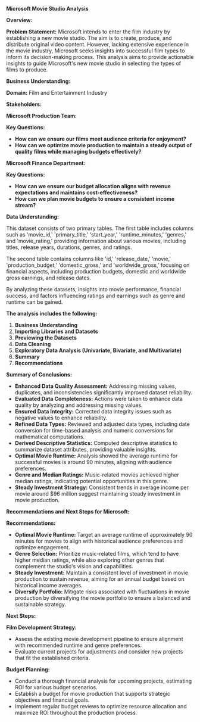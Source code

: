 **Microsoft Movie Studio Analysis**

**Overview:**

**Problem Statement:** Microsoft intends to enter the film industry by establishing a new movie studio. The aim is to create, produce, and distribute original video content. However, lacking extensive experience in the movie industry, Microsoft seeks insights into successful film types to inform its decision-making process. This analysis aims to provide actionable insights to guide Microsoft's new movie studio in selecting the types of films to produce.

**Business Understanding:**

**Domain:** Film and Entertainment Industry

**Stakeholders:**

**Microsoft Production Team:**

**Key Questions:**
- **How can we ensure our films meet audience criteria for enjoyment?**
- **How can we optimize movie production to maintain a steady output of quality films while managing budgets effectively?**

**Microsoft Finance Department:**

**Key Questions:**
- **How can we ensure our budget allocation aligns with revenue expectations and maintains cost-effectiveness?**
- **How can we plan movie budgets to ensure a consistent income stream?**

**Data Understanding:**

This dataset consists of two primary tables. The first table includes columns such as 'movie_id,' 'primary_title,' 'start_year,' 'runtime_minutes,' 'genres,' and 'movie_rating,' providing information about various movies, including titles, release years, durations, genres, and ratings.

The second table contains columns like 'id,' 'release_date,' 'movie,' 'production_budget,' 'domestic_gross,' and 'worldwide_gross,' focusing on financial aspects, including production budgets, domestic and worldwide gross earnings, and release dates.

By analyzing these datasets, insights into movie performance, financial success, and factors influencing ratings and earnings such as genre and runtime can be gained.

**The analysis includes the following:**

1. **Business Understanding**
2. **Importing Libraries and Datasets**
3. **Previewing the Datasets**
4. **Data Cleaning**
5. **Exploratory Data Analysis (Univariate, Bivariate, and Multivariate)**
6. **Summary**
7. **Recommendations**

**Summary of Conclusions:**

- **Enhanced Data Quality Assessment:** Addressing missing values, duplicates, and inconsistencies significantly improved dataset reliability.
- **Evaluated Data Completeness:** Actions were taken to enhance data quality by analyzing and addressing missing values.
- **Ensured Data Integrity:** Corrected data integrity issues such as negative values to enhance reliability.
- **Refined Data Types:** Reviewed and adjusted data types, including date conversion for time-based analysis and numeric conversions for mathematical computations.
- **Derived Descriptive Statistics:** Computed descriptive statistics to summarize dataset attributes, providing valuable insights.
- **Optimal Movie Runtime:** Analysis showed the average runtime for successful movies is around 90 minutes, aligning with audience preferences.
- **Genre and Median Ratings:** Music-related movies achieved higher median ratings, indicating potential opportunities in this genre.
- **Steady Investment Strategy:** Consistent trends in average income per movie around $96 million suggest maintaining steady investment in movie production.

**Recommendations and Next Steps for Microsoft:**

**Recommendations:**

- **Optimal Movie Runtime:** Target an average runtime of approximately 90 minutes for movies to align with historical audience preferences and optimize engagement.
- **Genre Selection:** Prioritize music-related films, which tend to have higher median ratings, while also exploring other genres that complement the studio's vision and capabilities.
- **Steady Investment:** Maintain a consistent level of investment in movie production to sustain revenue, aiming for an annual budget based on historical income averages.
- **Diversify Portfolio:** Mitigate risks associated with fluctuations in movie production by diversifying the movie portfolio to ensure a balanced and sustainable strategy.

**Next Steps:**

**Film Development Strategy:**
- Assess the existing movie development pipeline to ensure alignment with recommended runtime and genre preferences.
- Evaluate current projects for adjustments and consider new projects that fit the established criteria.

**Budget Planning:**
- Conduct a thorough financial analysis for upcoming projects, estimating ROI for various budget scenarios.
- Establish a budget for movie production that supports strategic objectives and financial goals.
- Implement regular budget reviews to optimize resource allocation and maximize ROI throughout the production process.